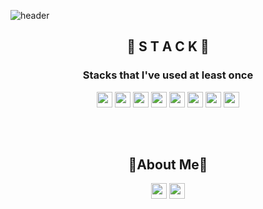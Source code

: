 ![header](https://capsule-render.vercel.app/api?type=waving&color=ffd642&height=300&section=header&text=💡JungHyun&nbsp;Lee%20&fontSize=90)


<div align="center"><h2>🔨 S T A C K 🔨</h2></div>

<div align="center">
<h3>Stacks that I've used at least once</h3>

<div align="center">
<img height= "25" src="https://img.shields.io/badge/Java-007396?style=plastic&logo=Java&logoColor=white">  
<img height= "25" src="https://img.shields.io/badge/Oracle-F80000?style=plastic&logo=Oracle&logoColor=white">
<img height= "25" src="https://img.shields.io/badge/CSS-1572B6?style=plastic&logo=css3&logoColor=white">
<img height= "25" src="https://img.shields.io/badge/HTML-E34F26?  style=plastic&logo=HTML5&logoColor=white">  
<img height= "25" src="https://img.shields.io/badge/JavaScript-F7DF1E?  style=plastic&logo=JavaScript&logoColor=white">  
<img height= "25" src="https://img.shields.io/badge/Spring-6DB33F?  style=plastic&logo=Spring&logoColor=white">  
<img height= "25" src="https://img.shields.io/badge/ JSP -yellowgreen?  style=plastic&logoColor=white">  
<img height= "25" src="https://img.shields.io/badge/jQuery-0769AD?  style=plastic&logo=jQuery&logoColor=white"> 

</div>
</div>

<h3 align="center">ㅤ</h3>


<div align="center"><h2>🍋About Me🍋</h2></div>

<div align="center">
<a href="https://codingjh.tistory.com/"><img src="https://img.shields.io/badge/TISTORY-black?style=plastic;logoColor=white" style="max-width: 100%;" height= "25"></a>
<a href="mailto:wjdgus4935@gmail.com"><img height= "25" src="https://img.shields.io/badge/Gmail-EA4335?  style=plastic&logo=Gmail&logoColor=white"> </a>
</div>
<h3 align="center">ㅤ</h3>
<h3 align="center">ㅤ</h3>
